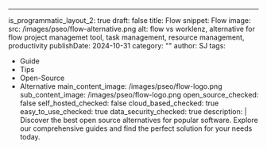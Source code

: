 ---
is_programmatic_layout_2: true
draft: false
title: Flow
snippet: Flow
image:
  src: /images/pseo/flow-alternative.png
  alt: flow vs worklenz, alternative for flow project managemet tool, task management, resource management, productivity
publishDate: 2024-10-31
category: ""
author: SJ
tags:
  - Guide
  - Tips
  - Open-Source
  - Alternative
main_content_image: /images/pseo/flow-logo.png
sub_content_image: /images/pseo/flow-logo.png
open_source_checked: false
self_hosted_checked: false
cloud_based_checked: true
easy_to_use_checked: true
data_security_checked: true
description: |
   Discover the best open source alternatives for popular software. Explore our comprehensive guides and find the perfect solution for your needs today.